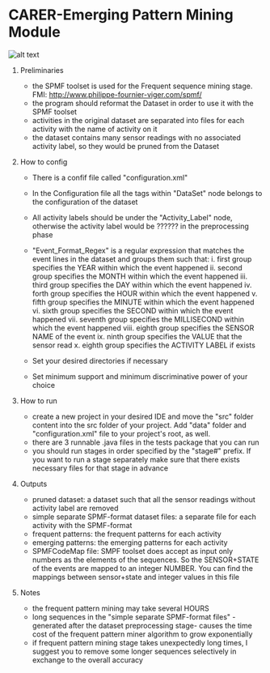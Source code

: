 # CARER-Emerging Pattern Mining Module
![alt text](https://github.com/MammadDavari/CARER-Emerging-Pattern-Mining-Module/blob/master/EmergingPatternsMiningModule.png)


1. Preliminaries
	* the SPMF toolset is used for the Frequent sequence mining stage. FMI: http://www.philippe-fournier-viger.com/spmf/
	* the program should reformat the Dataset in order to use it with the SPMF toolset
	* activities in the original dataset are separated into files for each activity with the name of activity on it
	* the dataset contains many sensor readings with no associated activity label, so they would be pruned 
		from the Dataset
	
2. How to config
	* There is a confif file called "configuration.xml"
	* In the Configuration file all the tags within "DataSet" node belongs to the configuration of the dataset
	* All activity labels should be under the "Activity_Label" node, otherwise the activity label would 
		be ?????? in the preprocessing phase
	* "Event_Format_Regex" is a regular expression that matches the event lines in the dataset and groups 
		them such that:
		   i. first group specifies the YEAR within which the event happened
		  ii. second group specifies the MONTH within which the event happened
		 iii. third group specifies the DAY within which the event happened
		  iv. forth group specifies the HOUR within which the event happened
		   v. fifth group specifies the MINUTE within which the event happened
		  vi. sixth group specifies the SECOND within which the event happened
		 vii. seventh group specifies the MILLISECOND within which the event happened
		viii. eighth group specifies the SENSOR NAME of the event
		  ix. ninth group specifies the VALUE that the sensor read
		   x. eighth group specifies the ACTIVITY LABEL if exists
		   
	* Set your desired directories if necessary
	* Set minimum support and minimum discriminative power of your choice
	
3. How to run
	* create a new project in your desired IDE and move the "src" folder content into the src folder of 
		your project. Add "data" folder and "configuration.xml" file to your project's root, as well.
	* there are 3 runnable .java files in the tests package that you can run
	* you should run stages in order specified by the "stage#" prefix. If you want to run a stage separately 
		make sure that there exists necessary files for that stage in advance
	
		  
4. Outputs
	* pruned dataset: a dataset such that all the sensor readings without activity label are removed
	* simple separate SPMF-format dataset files: a separate file for each activity with the SPMF-format
	* frequent patterns: the frequent patterns for each activity
	* emerging patterns: the emerging patterns for each activity
	* SPMFCodeMap file: SMPF toolset does accept as input only numbers as the elements of the sequences. 
		So the SENSOR+STATE of the events are mapped to an integer NUMBER. You can find the mappings between 
		sensor+state and integer values in this file
	
5. Notes
	* the frequent pattern mining may take several HOURS
	* long sequences in the "simple separate SPMF-format files" -generated after the dataset preprocessing 
		stage- causes the time cost of the frequent pattern miner algorithm to grow exponentially
	* if frequent pattern mining stage takes unexpectedly long times, I suggest you to remove some longer sequences 
		selectively in exchange to the overall accuracy
